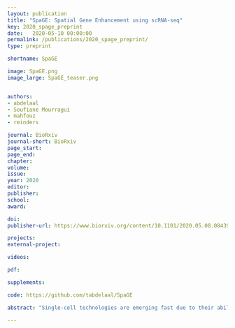 ```yaml
---
layout: publication
title: "SpaGE: Spatial Gene Enhancement using scRNA-seq"
key: 2020_spage_preprint
date:   2020-05-10 00:00:00
permalink: /publications/2020_spage_preprint/
type: preprint

shortname: SpaGE

image: SpaGE.png
image_large: SpaGE_teaser.png


authors:
- abdelaal
- Soufiane Mourragui
- mahfouz
- reinders

journal: BioRxiv
journal-short: BioRxiv
page_start:
page_end:
chapter:
volume:
issue:
year: 2020
editor:
publisher:
school:
award:

doi:
publisher-url: https://www.biorxiv.org/content/10.1101/2020.05.08.084392v1

projects:
external-project:

videos:

pdf:

supplements:

code: https://github.com/tabdelaal/SpaGE

abstract: "Single-cell technologies are emerging fast due to their ability to unravel the heterogeneity of biological systems. While scRNA-seq is a powerful tool that measures whole-transcriptome expression of single cells, it lacks their spatial localization. Novel spatial transcriptomics methods do retain cells spatial information but can only measure tens to hundreds of transcripts. To resolve this discrepancy, we developed SpaGE, a method that integrates spatial and scRNA-seq datasets to predict whole-transcriptome expressions in their spatial configuration. Using five dataset-pairs, SpaGE outperformed previously published methods and showed scalability to large datasets. Moreover, SpaGE predicted new spatial gene patterns that are confirmed independently."

---
```

